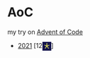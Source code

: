 # AoC
my try on [Advent of Code](https://adventofcode.com/)

- [2021](2021) [12<img align=center src="media/aoc.png" height=20>]
